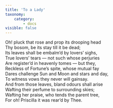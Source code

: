 ```yaml
---
title: 'To a Lady'
taxonomy:
    category:
        - docs
visible: false
---
```


<div class="author"></div>

Oh! pluck that rose and prop its drooping head  
Thy bosom, be its stay till it be dead;   
Its leaves shall be embalm’d by lovers’ sighs,  
True lovers’ tears — not such whose perjuries  
Are register’d in heavenly tomes — but they,  
Reckless of Fortune’s spite, whose mutual fay  
Dares challenge Sun and Moon and stars and day,  
To witness vows they never will gainsay.  
And from those leaves, bland odours shall arise  
Wafting their perfume to surrounding skies;  
Wafting her praise, who tends the parent tree,  
For oh! Priscilla it was rear’d by Thee.
